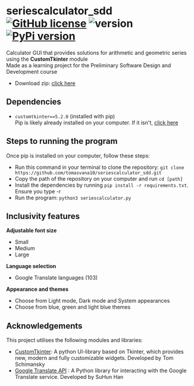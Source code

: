 # seriescalculator_sdd [![GitHub license](https://img.shields.io/badge/license-MIT-teal.svg)](https://github.com/tomasvana10/seriescalculator_sdd/main/LICENSE.md) ![version](https://img.shields.io/github/v/release/tomasvana10/seriescalculator_sdd) [![PyPi version](https://img.shields.io/pypi/v/customtkinter.svg)](https://pypi.org/project/customtkinter/0.3/)
 Calculator GUI that provides solutions for arithmetic and geometric series using the **CustomTkinter** module<br>
 Made as a learning project for the Preliminary Software Design and Development course
 - Download zip: [click here](https://github.com/tomasvana10/seriescalculator_sdd/archive/refs/heads/main.zip)

 ## Dependencies
 - `customtkinter==5.2.0` (installed with pip)<br>
 Pip is likely already installed on your computer. If it isn't, [click here](https://pip.pypa.io/en/stable/installation)
 
 ## Steps to running the program
 Once pip is installed on your computer, follow these steps:
 - Run this command in your terminal to clone the repository: `git clone https://github.com/tomasvana10/seriescalculator_sdd.git`
 - Copy the path of the repository on your computer and run `cd [path]`
 - Install the dependencies by running `pip install -r requirements.txt`. Ensure you type -r
 - Run the program: `python3 seriescalculator.py`
 
 ## Inclusivity features
**Adjustable font size**
 - Small
 - Medium
 - Large

**Language selection**
- Google Translate languages (103)

**Appearance and themes**
- Choose from Light mode, Dark mode and System appearances
- Choose from blue, green and light blue themes

## Acknowledgements
This project utilises the following modules and libraries:<br>
- [CustomTkinter](https://github.com/TomSchimansky/CustomTkinter.git): A python UI-library based on Tkinter, which provides new, modern and fully customizable widgets. Developed by Tom Schimansky<br>
- [Google Translate API](https://pypi.org/project/googletrans/) : A Python library for interacting with the Google Translate service. Developed by SuHun Han<br>
